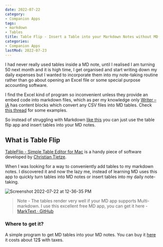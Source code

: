 ```yaml
---
date: 2022-07-22
category:
- Companion Apps
tags:
- markdown
- Tables
title: Table Flip - Insert a Table into your Markdown Notes without MD
categories:
- Companion Apps
lastMod: 2022-07-23
---
```

I had never really used tables inside a MD note, until I realised I am turning 50 next month and it is high time, I get organised and start writing down my daily expenses but I wanted to incorporate them into my note-taking routine rather than go about opening an Excel file or some special purpose accounting software.

I find the Excel kind of program so inconvenient unless they provide an embed code into markdown files, which as per my knowledge only [Writer – iA](https://ia.net/writer) has content blocks which convert any CSV files into MD tables. Check [this thread](https://twitter.com/rcvd_io/status/1549001094671515648) for some examples.

So instead of struggling with Markdown [like this](https://hackmd.io/s/how-to-create-table) you can just use the table flip app and insert tables into your MD notes.

## What is Table Flip

[TableFlip - Simple Table Editor for Mac](https://tableflipapp.com/) is a handy piece of software developed by [Christian Tietze](https://twitter.com/ctietze).

When I was looking for a way to conveniently add tables to my markdown notes. I discovered it and now the lazy me, instead of learning MD uses this app to quickly turn tables into MD notes or insert tables into my daily note-taking.

![Screenshot 2022-07-22 at 12-36-35 PM](https://mataroa.blog/images/b0a75d79.png)

> Note - The tables render very well if your MD app supports Multi-markdown. I use this excellent free MD app, you can get it here -  [MarkText · GitHub](https://github.com/marktext)

### Where to get it? 

A simple program to get MD tables into your MD notes. You can buy it [here](https://tableflipapp.com) it costs about 12$ with taxes.
